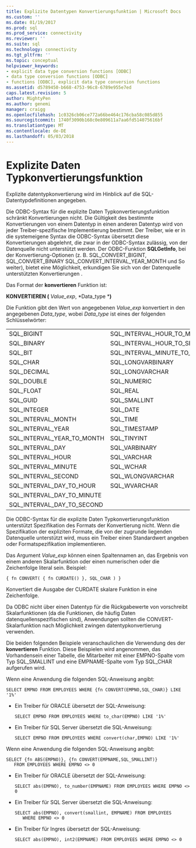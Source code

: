 ```yaml
---
title: Explizite Datentypen Konvertierungsfunktion | Microsoft Docs
ms.custom: ''
ms.date: 01/19/2017
ms.prod: sql
ms.prod_service: connectivity
ms.reviewer: ''
ms.suite: sql
ms.technology: connectivity
ms.tgt_pltfrm: ''
ms.topic: conceptual
helpviewer_keywords:
- explicit data type conversion functions [ODBC]
- data type conversion functions [ODBC]
- functions [ODBC], explicit data type conversion functions
ms.assetid: d5789450-b668-4753-96c8-6789e955e7ed
caps.latest.revision: 5
author: MightyPen
ms.author: genemi
manager: craigg
ms.openlocfilehash: 1c0326cb06ce772a66be464c176cba58c085d855
ms.sourcegitcommit: 1740f3090b168c0e809611a7aa6fd514075616bf
ms.translationtype: MT
ms.contentlocale: de-DE
ms.lasthandoff: 05/03/2018
---
```

# <a name="explicit-data-type-conversion-function"></a>Explizite Daten Typkonvertierungsfunktion
Explizite datentypkonvertierung wird im Hinblick auf die SQL-Datentypdefinitionen angegeben.  
  
 Die ODBC-Syntax für die explizite Daten Typkonvertierungsfunktion schränkt Konvertierungen nicht. Die Gültigkeit des bestimmte Konvertierungen von einem Datentyp in einen anderen Datentyp wird von jeder Treiber-spezifische Implementierung bestimmt. Der Treiber, wie er in die systemeigene Syntax die ODBC-Syntax übersetzt diese Konvertierungen abgelehnt, die zwar in der ODBC-Syntax zulässig, von der Datenquelle nicht unterstützt werden. Der ODBC-Funktion **SQLGetInfo**, bei der Konvertierung-Optionen (z. B. SQL_CONVERT_BIGINT, SQL_CONVERT_BINARY SQL_CONVERT_INTERVAL_YEAR_MONTH und So weiter), bietet eine Möglichkeit, erkundigen Sie sich von der Datenquelle unterstützten Konvertierungen .  
  
 Das Format der **konvertieren** Funktion ist:  
  
 **KONVERTIEREN (** *Value_exp*, *Data_type ***)**  
  
 Die Funktion gibt den Wert von angegebenen *Value_exp* konvertiert in den angegebenen *Data_type*, wobei *Data_type* ist eines der folgenden Schlüsselwörter:  
  
|||  
|-|-|  
|SQL_BIGINT|SQL_INTERVAL_HOUR_TO_MINUTE|  
|SQL_BINARY|SQL_INTERVAL_HOUR_TO_SECOND|  
|SQL_BIT|SQL_INTERVAL_MINUTE_TO_SECOND|  
|SQL_CHAR|SQL_LONGVARBINARY|  
|SQL_DECIMAL|SQL_LONGVARCHAR|  
|SQL_DOUBLE|SQL_NUMERIC|  
|SQL_FLOAT|SQL_REAL|  
|SQL_GUID|SQL_SMALLINT|  
|SQL_INTEGER|SQL_DATE|  
|SQL_INTERVAL_MONTH|SQL_TIME|  
|SQL_INTERVAL_YEAR|SQL_TIMESTAMP|  
|SQL_INTERVAL_YEAR_TO_MONTH|SQL_TINYINT|  
|SQL_INTERVAL_DAY|SQL_VARBINARY|  
|SQL_INTERVAL_HOUR|SQL_VARCHAR|  
|SQL_INTERVAL_MINUTE|SQL_WCHAR|  
|SQL_INTERVAL_SECOND|SQL_WLONGVARCHAR|  
|SQL_INTERVAL_DAY_TO_HOUR|SQL_WVARCHAR|  
|SQL_INTERVAL_DAY_TO_MINUTE||  
|SQL_INTERVAL_DAY_TO_SECOND||  
  
 Die ODBC-Syntax für die explizite Daten Typkonvertierungsfunktion unterstützt Spezifikation des Formats der Konvertierung nicht. Wenn die Spezifikation der expliziten Formate, die von der zugrunde liegenden Datenquelle unterstützt wird, muss ein Treiber einen Standardwert angeben oder Formatspezifikation implementieren.  
  
 Das Argument *Value_exp* können einen Spaltennamen an, das Ergebnis von einem anderen Skalarfunktion oder einen numerischen oder die Zeichenfolge literal sein. Beispiel:  
  
```  
{ fn CONVERT( { fn CURDATE() }, SQL_CHAR ) }  
```  
  
 Konvertiert die Ausgabe der CURDATE skalare Funktion in eine Zeichenfolge.  
  
 Da ODBC nicht über einen Datentyp für die Rückgabewerte von vorschreibt Skalarfunktionen (da die Funktionen, die häufig Daten datenquellenspezifischen sind), Anwendungen sollten die CONVERT-Skalarfunktion nach Möglichkeit zwingen datentypkonvertierung verwenden.  
  
 Die beiden folgenden Beispiele veranschaulichen die Verwendung des der **konvertieren** Funktion. Diese Beispielen wird angenommen, das Vorhandensein einer Tabelle, die Mitarbeiter mit einer EMPNO-Spalte vom Typ SQL_SMALLINT und eine EMPNAME-Spalte vom Typ SQL_CHAR aufgerufen wird.  
  
 Wenn eine Anwendung die folgenden SQL-Anweisung angibt:  
  
```  
SELECT EMPNO FROM EMPLOYEES WHERE {fn CONVERT(EMPNO,SQL_CHAR)} LIKE '1%'  
```  
  
-   Ein Treiber für ORACLE übersetzt der SQL-Anweisung:  
  
    ```  
    SELECT EMPNO FROM EMPLOYEES WHERE to_char(EMPNO) LIKE '1%'  
    ```  
  
-   Ein Treiber für SQL Server übersetzt die SQL-Anweisung:  
  
    ```  
    SELECT EMPNO FROM EMPLOYEES WHERE convert(char,EMPNO) LIKE '1%'  
    ```  
  
 Wenn eine Anwendung die folgenden SQL-Anweisung angibt:  
  
```  
SELECT {fn ABS(EMPNO)}, {fn CONVERT(EMPNAME,SQL_SMALLINT)}  
   FROM EMPLOYEES WHERE EMPNO <> 0  
```  
  
-   Ein Treiber für ORACLE übersetzt der SQL-Anweisung:  
  
    ```  
    SELECT abs(EMPNO), to_number(EMPNAME) FROM EMPLOYEES WHERE EMPNO <> 0  
    ```  
  
-   Ein Treiber für SQL Server übersetzt die SQL-Anweisung:  
  
    ```  
    SELECT abs(EMPNO), convert(smallint, EMPNAME) FROM EMPLOYEES  
       WHERE EMPNO <> 0  
    ```  
  
-   Ein Treiber für Ingres übersetzt der SQL-Anweisung:  
  
    ```  
    SELECT abs(EMPNO), int2(EMPNAME) FROM EMPLOYEES WHERE EMPNO <> 0  
    ```
